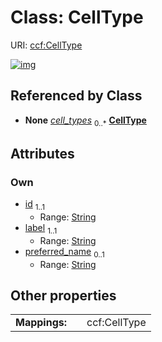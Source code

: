 
# Class: CellType




URI: [ccf:CellType](http://purl.org/ccf/CellType)


[![img](https://yuml.me/diagram/nofunky;dir:TB/class/[AsctbRecord]++-%20cell_types%200..*>[CellType&#124;id:string;label:string;preferred_name:string%20%3F],[AsctbRecord])](https://yuml.me/diagram/nofunky;dir:TB/class/[AsctbRecord]++-%20cell_types%200..*>[CellType&#124;id:string;label:string;preferred_name:string%20%3F],[AsctbRecord])

## Referenced by Class

 *  **None** *[cell_types](cell_types.md)*  <sub>0..\*</sub>  **[CellType](CellType.md)**

## Attributes


### Own

 * [id](id.md)  <sub>1..1</sub>
     * Range: [String](types/String.md)
 * [label](label.md)  <sub>1..1</sub>
     * Range: [String](types/String.md)
 * [preferred_name](preferred_name.md)  <sub>0..1</sub>
     * Range: [String](types/String.md)

## Other properties

|  |  |  |
| --- | --- | --- |
| **Mappings:** | | ccf:CellType |

